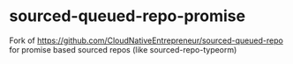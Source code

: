 # sourced-queued-repo-promise

Fork of https://github.com/CloudNativeEntrepreneur/sourced-queued-repo for promise based sourced repos (like sourced-repo-typeorm)
